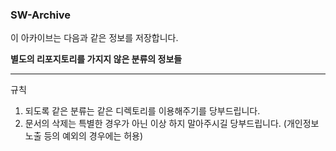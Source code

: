 ### SW-Archive
이 아카이브는 다음과 같은 정보를 저장합니다.

**별도의 리포지토리를 가지지 않은 분류의 정보들**

* * *

규칙

1. 되도록 같은 분류는 같은 디렉토리를 이용해주기를 당부드립니다.
2. 문서의 삭제는 특별한 경우가 아닌 이상 하지 말아주시길 당부드립니다. (개인정보 노출 등의 예외의 경우에는 허용)
